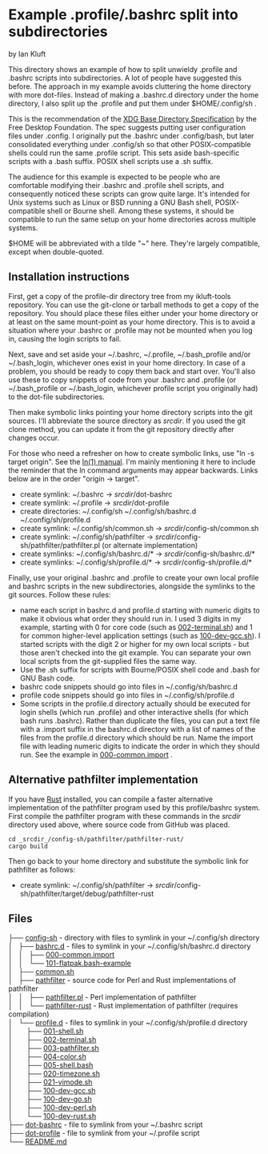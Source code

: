 # Example .profile/.bashrc split into subdirectories
by Ian Kluft

This directory shows an example of how to split unwieldy .profile and .bashrc scripts into subdirectories. A lot of people have suggested this before. The approach in my example avoids cluttering the home directory with more dot-files. Instead of making a .bashrc.d directory under the home directory, I also split up the .profile and put them under $HOME/.config/sh .

This is the recommendation of the [XDG Base Directory Specification](https://specifications.freedesktop.org/basedir-spec/latest/) by the Free Desktop Foundation. The spec suggests putting user configuration files under .config. I originally put the .bashrc under .config/bash, but later consolidated everything under .config/sh so that other POSIX-compatible shells could run the same .profile script. This sets aside bash-specific scripts with a .bash suffix. POSIX shell scripts use a .sh suffix.

The audience for this example is expected to be people who are comfortable modifying their .bashrc and .profile shell scripts, and consequently noticed these scripts can grow quite large. It's intended for Unix systems such as Linux or BSD running a GNU Bash shell, POSIX-compatible shell or Bourne shell. Among these systems, it should be compatible to run the same setup on your home directories across multiple systems.

$HOME will be abbreviated with a tilde "~" here. They're largely compatible, except when double-quoted.

## Installation instructions
First, get a copy of the profile-dir directory tree from my ikluft-tools repository. You can use the git-clone or tarball methods to get a copy of the repository. You should place these files either under your home directory or at least on the same mount-point as your home directory. This is to avoid a situation where your .bashrc or .profile may not be mounted when you log in, causing the login scripts to fail.

Next, save and set aside your ~/.bashrc, ~/.profile, ~/.bash_profile and/or ~/.bash_login, whichever ones exist in your home directory. In case of a problem, you should be ready to copy them back and start over. You'll also use these to copy snippets of code from your .bashrc and .profile (or ~/.bash_profile or ~/.bash_login, whichever profile script you originally had) to the dot-file subdirectories.

Then make symbolic links pointing your home directory scripts into the git sources. I'll abbreviate the source directory as _srcdir_. If you used the git clone method, you can update it from the git repository directly after changes occur.

For those who need a refresher on how to create symbolic links, use "ln -s target origin". See the [ln(1) manual](https://www.gnu.org/software/coreutils/manual/coreutils.html#ln-invocation). I'm mainly mentioning it here to include the reminder that the ln command arguments may appear backwards. Links below are in the order "origin → target".

* create symlink: ~/.bashrc → _srcdir_/dot-bashrc
* create symlink: ~/.profile → _srcdir_/dot-profile
* create directories: ~/.config/sh ~/.config/sh/bashrc.d ~/.config/sh/profile.d
* create symlink: ~/.config/sh/common.sh → _srcdir_/config-sh/common.sh
* create symlink: ~/.config/sh/pathfilter → _srcdir_/config-sh/pathfilter/pathfilter.pl (or alternate implementation)
* create symlinks: ~/.config/sh/bashrc.d/* → _srcdir_/config-sh/bashrc.d/*
* create symlinks: ~/.config/sh/profile.d/* → _srcdir_/config-sh/profile.d/*

Finally, use your original .bashrc and .profile to create your own local profile and bashrc scripts in the new subdirectories, alongside the symlinks to the git sources. Follow these rules:

* name each script in bashrc.d and profile.d starting with numeric digits to make it obvious what order they should run in. I used 3 digits in my example, starting with 0 for core code (such as [002-terminal.sh](config-sh/profile.d/002-terminal.sh)) and 1 for common higher-level application settings (such as [100-dev-gcc.sh](config-sh/profile.d/100-dev-gcc.sh)). I started scripts with the digit 2 or higher for my own local scripts - but those aren't checked into the git example. You can separate your own local scripts from the git-supplied files the same way.
* Use the .sh suffix for scripts with Bourne/POSIX shell code and .bash for GNU Bash code.
* bashrc code snippets should go into files in ~/.config/sh/bashrc.d
* profile code snippets should go into files in ~/.config/sh/profile.d
* Some scripts in the profile.d directory actually should be executed for login shells (which run .profile) and other interactive shells (for which bash runs .bashrc). Rather than duplicate the files, you can put a text file with a .import suffix in the bashrc.d directory with a list of names of the files from the profile.d directory which should be run. Name the import file with leading numeric digits to indicate the order in which they should run. See the example in [000-common.import](config-sh/bashrc.d/000-common.import) .

## Alternative pathfilter implementation
If you have [Rust](https://www.rust-lang.org/) installed, you can compile a faster alternative implementation of the pathfilter program used by this profile/bashrc system.
First compile the pathfilter program with these commands in the _srcdir_ directory used above, where source code from GitHub was placed.

    cd _srcdir_/config-sh/pathfilter/pathfilter-rust/
    cargo build

Then go back to your home directory and substitute the symbolic link for pathfilter as follows:

* create symlink: ~/.config/sh/pathfilter → _srcdir_/config-sh/pathfilter/target/debug/pathfilter-rust

## Files
<p>
	├── <a href="config-sh/">config-sh</a> - directory with files to symlink in your ~/.config/sh directory<br>
	│   ├── <a href="config-sh/bashrc.d/">bashrc.d</a> - files to symlink in your ~/.config/sh/bashrc.d directory<br>
	│   │   ├── <a href="config-sh/bashrc.d/000-common.import">000-common.import</a><br>
	│   │   └── <a href="config-sh/bashrc.d/101-flatpak.bash-example">101-flatpak.bash-example</a><br>
	│   ├── <a href="config-sh/common.sh">common.sh</a><br>
	│   ├── <a href="config-sh/pathfilter/">pathfilter</a> - source code for Perl and Rust implementations of pathfilter<br>
	│   │   ├── <a href="config-sh/pathfilter/pathfilter.pl">pathfilter.pl</a> - Perl implementation of pathfilter<br>
	│   │   └── <a href="config-sh/pathfilter/pathfilter-rust/">pathfilter-rust</a> - Rust implementation of pathfilter (requires compilation)<br>
	│   └── <a href="config-sh/profile.d/">profile.d</a> - files to symlink in your ~/.config/sh/profile.d directory<br>
	│   &nbsp;&nbsp;&nbsp; ├── <a href="config-sh/profile.d/001-shell.sh">001-shell.sh</a><br>
	│   &nbsp;&nbsp;&nbsp; ├── <a href="config-sh/profile.d/002-terminal.sh">002-terminal.sh</a><br>
	│   &nbsp;&nbsp;&nbsp; ├── <a href="config-sh/profile.d/003-pathfilter.sh">003-pathfilter.sh</a><br>
	│   &nbsp;&nbsp;&nbsp; ├── <a href="config-sh/profile.d/004-color.sh">004-color.sh</a><br>
	│   &nbsp;&nbsp;&nbsp; ├── <a href="config-sh/profile.d/005-shell.bash">005-shell.bash</a><br>
	│   &nbsp;&nbsp;&nbsp; ├── <a href="config-sh/profile.d/020-timezone.sh">020-timezone.sh</a><br>
	│   &nbsp;&nbsp;&nbsp; ├── <a href="config-sh/profile.d/021-vimode.sh">021-vimode.sh</a><br>
	│   &nbsp;&nbsp;&nbsp; ├── <a href="config-sh/profile.d/100-dev-gcc.sh">100-dev-gcc.sh</a><br>
	│   &nbsp;&nbsp;&nbsp; ├── <a href="config-sh/profile.d/100-dev-go.sh">100-dev-go.sh</a><br>
	│   &nbsp;&nbsp;&nbsp; ├── <a href="config-sh/profile.d/100-dev-perl.sh">100-dev-perl.sh</a><br>
	│   &nbsp;&nbsp;&nbsp; └── <a href="config-sh/profile.d/100-dev-rust.sh">100-dev-rust.sh</a><br>
	├── <a href="dot-bashrc">dot-bashrc</a> - file to symlink from your ~/.bashrc script<br>
	├── <a href="dot-profile">dot-profile</a> - file to symlink from your ~/.profile script<br>
	└── <a href="README.md">README.md</a><br>
</p>

